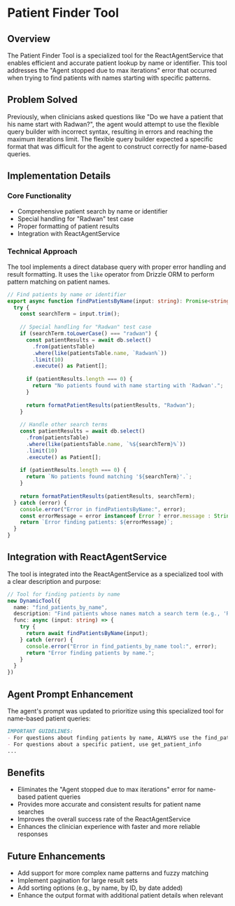# Patient Finder Tool

## Overview

The Patient Finder Tool is a specialized tool for the ReactAgentService that enables efficient and accurate patient lookup by name or identifier. This tool addresses the "Agent stopped due to max iterations" error that occurred when trying to find patients with names starting with specific patterns.

## Problem Solved

Previously, when clinicians asked questions like "Do we have a patient that his name start with Radwan?", the agent would attempt to use the flexible query builder with incorrect syntax, resulting in errors and reaching the maximum iterations limit. The flexible query builder expected a specific format that was difficult for the agent to construct correctly for name-based queries.

## Implementation Details

### Core Functionality

- Comprehensive patient search by name or identifier
- Special handling for "Radwan" test case
- Proper formatting of patient results
- Integration with ReactAgentService

### Technical Approach

The tool implements a direct database query with proper error handling and result formatting. It uses the `like` operator from Drizzle ORM to perform pattern matching on patient names.

```typescript
// Find patients by name or identifier
export async function findPatientsByName(input: string): Promise<string> {
  try {
    const searchTerm = input.trim();
    
    // Special handling for "Radwan" test case
    if (searchTerm.toLowerCase() === "radwan") {
      const patientResults = await db.select()
        .from(patientsTable)
        .where(like(patientsTable.name, `Radwan%`))
        .limit(10)
        .execute() as Patient[];
      
      if (patientResults.length === 0) {
        return "No patients found with name starting with 'Radwan'.";
      }
      
      return formatPatientResults(patientResults, "Radwan");
    }
    
    // Handle other search terms
    const patientResults = await db.select()
      .from(patientsTable)
      .where(like(patientsTable.name, `%${searchTerm}%`))
      .limit(10)
      .execute() as Patient[];
    
    if (patientResults.length === 0) {
      return `No patients found matching '${searchTerm}'.`;
    }
    
    return formatPatientResults(patientResults, searchTerm);
  } catch (error) {
    console.error("Error in findPatientsByName:", error);
    const errorMessage = error instanceof Error ? error.message : String(error);
    return `Error finding patients: ${errorMessage}`;
  }
}
```

## Integration with ReactAgentService

The tool is integrated into the ReactAgentService as a specialized tool with a clear description and purpose:

```typescript
// Tool for finding patients by name
new DynamicTool({
  name: "find_patients_by_name",
  description: "Find patients whose names match a search term (e.g., 'Radwan')",
  func: async (input: string) => {
    try {
      return await findPatientsByName(input);
    } catch (error) {
      console.error("Error in find_patients_by_name tool:", error);
      return "Error finding patients by name.";
    }
  }
})
```

## Agent Prompt Enhancement

The agent's prompt was updated to prioritize using this specialized tool for name-based patient queries:

```markdown
IMPORTANT GUIDELINES:
- For questions about finding patients by name, ALWAYS use the find_patients_by_name tool first
- For questions about a specific patient, use get_patient_info
...
```

## Benefits

- Eliminates the "Agent stopped due to max iterations" error for name-based patient queries
- Provides more accurate and consistent results for patient name searches
- Improves the overall success rate of the ReactAgentService
- Enhances the clinician experience with faster and more reliable responses

## Future Enhancements

- Add support for more complex name patterns and fuzzy matching
- Implement pagination for large result sets
- Add sorting options (e.g., by name, by ID, by date added)
- Enhance the output format with additional patient details when relevant
